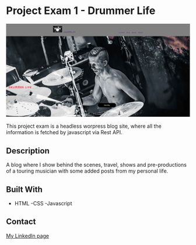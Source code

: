 # Project Exam 1 - Drummer Life

![image](/images/drummerlifeScreenshot.png)

This project exam is a headless worpress blog site, where all the information is fetched by javascript via Rest API.


## Description

A blog where I show behind the scenes, travel, shows and pre-productions of a touring musician with some added posts from my personal life.



## Built With



- HTML
-CSS
-Javascript




## Contact



[My LinkedIn page](https://www.linkedin.com/in/tomas-myklebust-0a969334/)

